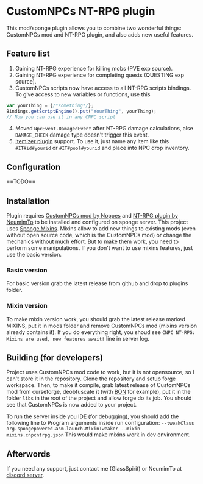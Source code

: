 
# CustomNPCs NT-RPG plugin
This mod/sponge plugin allows you to combine two wonderful things: CustomNPCs mod and NT-RPG plugin, and also adds new useful features.
## Feature list
1. Gaining NT-RPG experience for killing mobs (PVE exp source).
2. Gaining NT-RPG experience for completing quests (QUESTING exp source).
3. CustomNPCs scripts now have access to all NT-RPG scripts bindings. 
To give access to new variables or functions, use this
```javascript
var yourThing = {/*something*/};
Bindings.getScriptEngine().put("YourThing", yourThing);
// Now you can use it in any CNPC script 
```
4. Moved `NpcEvent.DamagedEvent` after NT-RPG damage calculations, alse `DAMAGE_CHECK` damage type doesn't trigger this event.
5. [Itemizer plugin](https://github.com/OnapleRPG/Itemizer) support. To use it, just name any item like this `#IT#id#yourid` or `#IT#pool#yourid` and place into NPC drop inventory.
## Configuration
==TODO==
## Installation
Plugin requires [CustomNPCs mod by Noppes](https://www.curseforge.com/minecraft/mc-mods/custom-npcs) and [NT-RPG plugin by NeumimTo](https://github.com/Sponge-RPG-dev/NT-RPG) to be installed and configured on sponge server.
This project uses [Sponge Mixins](https://github.com/SpongePowered/Mixin). Mixins allow to add new things to existing mods (even without open source code, which is the CustomNPCs mod) or change the mechanics without much effort. But to make them work, you need to perform some manipulations.
If you don't want to use mixins features, just use the basic version.
### Basic version
For basic version grab the latest release from github and drop to plugins folder.
### Mixin version
To make mixin version work, you should grab the latest release marked MIXINS, put it in mods folder and remove CustomNPCs mod (mixins version already contains it).
If you do everything right, you shoud see `CNPC NT-RPG: Mixins are used, new features await!` line in server log.
## Building (for developers)
Project uses CustomNPCs mod code to work, but it is not opensource, so I can't store it in the repository.
Clone the repository and setup forge workspace. Then, to make it compile, grab latest release of CustomNPCs mod from curseforge, deobfuscate it (with [BON](https://ci.tterrag.com/job/BON2/) for example), put it in the folder `libs` in the root of the project and allow forge do its job. You should see that CustomNPCs is now added to your project.

To run the server inside you IDE (for debugging), you should add the following line to Program arguments inside run configuration:
`--tweakClass org.spongepowered.asm.launch.MixinTweaker --mixin mixins.cnpcntrpg.json`
This would make mixins work in dev environment.
## Afterwords
If you need any support, just contact me (GlassSpirit) or NeumimTo at [discord server](https://discordapp.com/invite/YerUbgd). 
